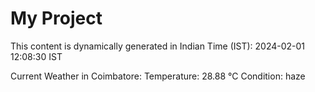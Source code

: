 # My Project

This content is dynamically generated in Indian Time (IST): 2024-02-01 12:08:30 IST


Current Weather in Coimbatore:
Temperature: 28.88 °C
Condition: haze
